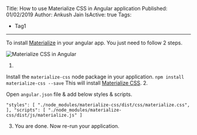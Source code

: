 Title: How to use Materialize CSS in Angular application
Published: 01/02/2019
Author: Ankush Jain
IsActive: true
Tags:
  - Tag1
---
To install [Materialize](https://materializecss.com/) in your angular app. You just need to follow 2 steps.

![Materialize CSS in Angular](/img/blogs/how-to-use-materialize-css-in-angular-application/materialize.png)

1.  

Install the `materialize-css` node package in your application. `npm install materialize-css --save` This will install [Materialize CSS](https://materializecss.com/). 2. 

Open `angular.json` file & add below styles & scripts.

`"styles": [
          "./node_modules/materialize-css/dist/css/materialize.css",
        ],
"scripts": [
          "./node_modules/materialize-css/dist/js/materialize.js"
        ]`

3.  You are done. Now re-run your application.


                